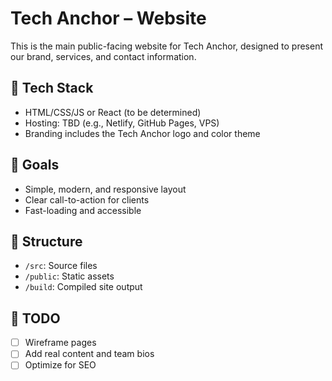 # Tech Anchor – Website

This is the main public-facing website for Tech Anchor, designed to present our brand, services, and contact information.

## 🔧 Tech Stack
- HTML/CSS/JS or React (to be determined)
- Hosting: TBD (e.g., Netlify, GitHub Pages, VPS)
- Branding includes the Tech Anchor logo and color theme

## 🚀 Goals
- Simple, modern, and responsive layout
- Clear call-to-action for clients
- Fast-loading and accessible

## 📁 Structure
- `/src`: Source files
- `/public`: Static assets
- `/build`: Compiled site output

## 📌 TODO
- [ ] Wireframe pages
- [ ] Add real content and team bios
- [ ] Optimize for SEO
